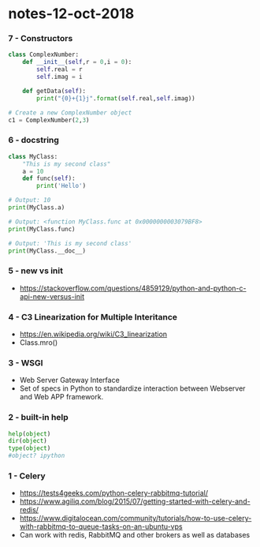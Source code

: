 # notes-12-oct-2018

### 7 - Constructors

```python
class ComplexNumber:
    def __init__(self,r = 0,i = 0):
        self.real = r
        self.imag = i

    def getData(self):
        print("{0}+{1}j".format(self.real,self.imag))

# Create a new ComplexNumber object
c1 = ComplexNumber(2,3)
```

### 6 - docstring

```python
class MyClass:
	"This is my second class"
	a = 10
	def func(self):
		print('Hello')

# Output: 10
print(MyClass.a)

# Output: <function MyClass.func at 0x0000000003079BF8>
print(MyClass.func)

# Output: 'This is my second class'
print(MyClass.__doc__)
```

### 5 - __new__ vs __init__

- https://stackoverflow.com/questions/4859129/python-and-python-c-api-new-versus-init

### 4 - C3 Linearization for Multiple Interitance

- https://en.wikipedia.org/wiki/C3_linearization
- Class.mro()

### 3 - WSGI

- Web Server Gateway Interface
- Set of specs in Python to standardize interaction between Webserver and Web APP framework.

### 2 - built-in help

```python
help(object)
dir(object)
type(object)
#object? ipython
```

### 1 - Celery

- https://tests4geeks.com/python-celery-rabbitmq-tutorial/
- https://www.agiliq.com/blog/2015/07/getting-started-with-celery-and-redis/
- https://www.digitalocean.com/community/tutorials/how-to-use-celery-with-rabbitmq-to-queue-tasks-on-an-ubuntu-vps
- Can work with redis, RabbitMQ and other brokers as well as databases


